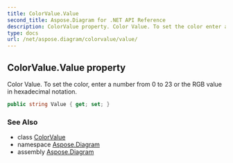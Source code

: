 ```yaml
---
title: ColorValue.Value
second_title: Aspose.Diagram for .NET API Reference
description: ColorValue property. Color Value. To set the color enter a number from 0 to 23 or the RGB value in hexadecimal notation
type: docs
url: /net/aspose.diagram/colorvalue/value/
---
```

## ColorValue.Value property

Color Value. To set the color, enter a number from 0 to 23 or the RGB value in hexadecimal notation.

```csharp
public string Value { get; set; }
```

### See Also

* class [ColorValue](../)
* namespace [Aspose.Diagram](../../colorvalue/)
* assembly [Aspose.Diagram](../../../)


